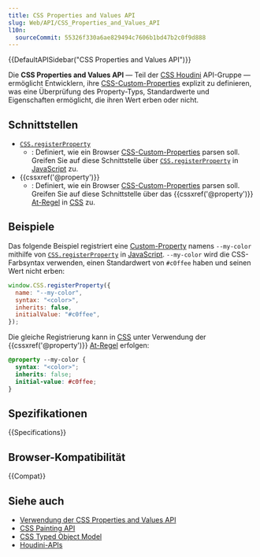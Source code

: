 ```yaml
---
title: CSS Properties and Values API
slug: Web/API/CSS_Properties_and_Values_API
l10n:
  sourceCommit: 55326f330a6ae829494c7606b1bd47b2c0f9d888
---
```


{{DefaultAPISidebar("CSS Properties and Values API")}}

Die **CSS Properties and Values API** — Teil der [CSS Houdini](/de/docs/Web/API/Houdini_APIs) API-Gruppe — ermöglicht Entwicklern, ihre [CSS-Custom-Properties](/de/docs/Web/CSS/Reference/Properties/--*) explizit zu definieren, was eine Überprüfung des Property-Typs, Standardwerte und Eigenschaften ermöglicht, die ihren Wert erben oder nicht.

## Schnittstellen

- [`CSS.registerProperty`](/de/docs/Web/API/CSS/registerProperty_static)
  - : Definiert, wie ein Browser [CSS-Custom-Properties](/de/docs/Web/CSS/Reference/Properties/--*) parsen soll. Greifen Sie auf diese Schnittstelle über [`CSS.registerProperty`](/de/docs/Web/API/CSS/registerProperty_static) in [JavaScript](/de/docs/Web/JavaScript) zu.
- {{cssxref('@property')}}
  - : Definiert, wie ein Browser [CSS-Custom-Properties](/de/docs/Web/CSS/Reference/Properties/--*) parsen soll. Greifen Sie auf diese Schnittstelle über das {{cssxref('@property')}} [At-Regel](/de/docs/Web/CSS/CSS_syntax/At-rule) in [CSS](/de/docs/Web/CSS) zu.

## Beispiele

Das folgende Beispiel registriert eine [Custom-Property](/de/docs/Web/CSS/Reference/Properties/--*) namens `--my-color` mithilfe von [`CSS.registerProperty`](/de/docs/Web/API/CSS/registerProperty_static) in [JavaScript](/de/docs/Web/JavaScript). `--my-color` wird die CSS-Farbsyntax verwenden, einen Standardwert von `#c0ffee` haben und seinen Wert nicht erben:

```js
window.CSS.registerProperty({
  name: "--my-color",
  syntax: "<color>",
  inherits: false,
  initialValue: "#c0ffee",
});
```

Die gleiche Registrierung kann in [CSS](/de/docs/Web/CSS) unter Verwendung der {{cssxref('@property')}} [At-Regel](/de/docs/Web/CSS/CSS_syntax/At-rule) erfolgen:

```css
@property --my-color {
  syntax: "<color>";
  inherits: false;
  initial-value: #c0ffee;
}
```

## Spezifikationen

{{Specifications}}

## Browser-Kompatibilität

{{Compat}}

## Siehe auch

- [Verwendung der CSS Properties and Values API](/de/docs/Web/API/CSS_Properties_and_Values_API/guide)
- [CSS Painting API](/de/docs/Web/API/CSS_Painting_API)
- [CSS Typed Object Model](/de/docs/Web/API/CSS_Typed_OM_API)
- [Houdini-APIs](/de/docs/Web/API/Houdini_APIs)
